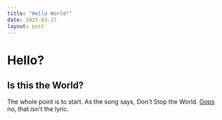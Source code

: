 ```yaml
---
title: "Hello World!"
date: 2025-03-17
layout: post
---
```


# Hello?

## Is this the World?

The whole point is to start. As the song says, Don't Stop the World. [Oops](https://www.google.com/search?q=lyrics+stop+the+world+and+melt+with+you&oq=lyrics+stop+the+world+&gs_lcrp=EgZjaHJvbWUqBwgCEAAYgAQyBwgAEAAYgAQyBwgBEAAYgAQyBwgCEAAYgAQyBwgDEAAYgAQyCggEEEUYFhgeGDkyCAgFEAAYFhgeMggIBhAAGBYYHjIICAcQABgWGB4yCAgIEAAYFhgeMggICRAAGBYYHtIBCDY3NDJqMGo3qAIAsAIA&sourceid=chrome&ie=UTF-8)
no, that isn't the lyric.
